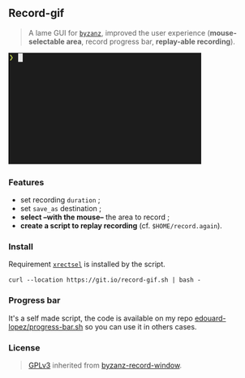 ## Record-gif

> A lame GUI for [`byzanz`](https://github.com/GNOME/byzanz), improved the user experience (**mouse-selectable area**, record progress bar, **replay-able recording**).

![preview](./preview.gif)

### Features

* set recording `duration` ;
* set `save_as` destination ;
* **select –with the mouse–** the area to record ;
* **create a script to replay recording** (cf. `$HOME/record.again`).

### Install

Requirement [`xrectsel`](https://github.com/lolilolicon/xrectsel) is installed by the script.

```
curl --location https://git.io/record-gif.sh | bash -
```

### Progress bar

It's a self made script, the code is available on my repo [edouard-lopez/progress-bar.sh](https://github.com/edouard-lopez/progress-bar.sh) so you can use it in others cases.

### License

> [GPLv3](http://choosealicense.com/licenses/gpl-3.0/) inherited from [byzanz-record-window](https://askubuntu.com/questions/107726/how-to-create-animated-gif-images-of-a-screencast/201018#201018).
